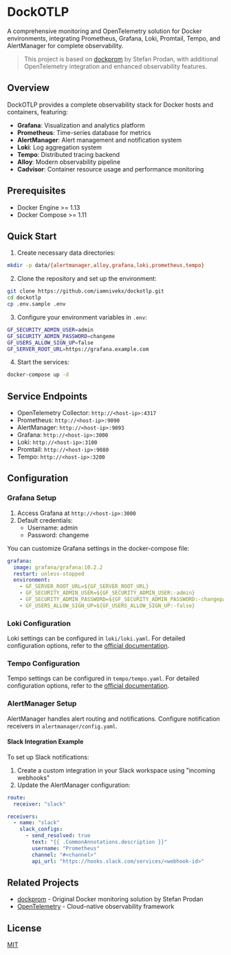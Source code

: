 # DockOTLP

A comprehensive monitoring and OpenTelemetry solution for Docker environments, integrating Prometheus, Grafana, Loki, Promtail, Tempo, and AlertManager for complete observability.

> This project is based on [dockprom](https://github.com/stefanprodan/dockprom) by Stefan Prodan, with additional OpenTelemetry integration and enhanced observability features.

## Overview

DockOTLP provides a complete observability stack for Docker hosts and containers, featuring:

- **Grafana**: Visualization and analytics platform
- **Prometheus**: Time-series database for metrics
- **AlertManager**: Alert management and notification system
- **Loki**: Log aggregation system
- **Tempo**: Distributed tracing backend
- **Alloy**: Modern observability pipeline
- **Cadvisor**: Container resource usage and performance monitoring

## Prerequisites

- Docker Engine >= 1.13
- Docker Compose >= 1.11

## Quick Start

1. Create necessary data directories:
```bash
mkdir -p data/{alertmanager,alloy,grafana,loki,prometheus,tempo}
```

2. Clone the repository and set up the environment:
```bash
git clone https://github.com/iamnivekx/dockotlp.git
cd dockotlp
cp .env.sample .env
```

3. Configure your environment variables in `.env`:
```bash
GF_SECURITY_ADMIN_USER=admin
GF_SECURITY_ADMIN_PASSWORD=changeme
GF_USERS_ALLOW_SIGN_UP=false
GF_SERVER_ROOT_URL=https://grafana.example.com
```

4. Start the services:
```bash
docker-compose up -d
```

## Service Endpoints

- OpenTelemetry Collector: `http://<host-ip>:4317`
- Prometheus: `http://<host-ip>:9090`
- AlertManager: `http://<host-ip>:9093`
- Grafana: `http://<host-ip>:3000`
- Loki: `http://<host-ip>:3100`
- Promtail: `http://<host-ip>:9080`
- Tempo: `http://<host-ip>:3200`

## Configuration

### Grafana Setup

1. Access Grafana at `http://<host-ip>:3000`
2. Default credentials:
   - Username: admin
   - Password: changeme

You can customize Grafana settings in the docker-compose file:

```yaml
grafana:
  image: grafana/grafana:10.2.2
  restart: unless-stopped
  environment:
    - GF_SERVER_ROOT_URL=${GF_SERVER_ROOT_URL}
    - GF_SECURITY_ADMIN_USER=${GF_SECURITY_ADMIN_USER:-admin}
    - GF_SECURITY_ADMIN_PASSWORD=${GF_SECURITY_ADMIN_PASSWORD:-changepass}
    - GF_USERS_ALLOW_SIGN_UP=${GF_USERS_ALLOW_SIGN_UP:-false}
```

### Loki Configuration

Loki settings can be configured in `loki/loki.yaml`. For detailed configuration options, refer to the [official documentation](https://grafana.com/docs/loki/latest/configure/examples/).

### Tempo Configuration

Tempo settings can be configured in `tempo/tempo.yaml`. For detailed configuration options, refer to the [official documentation](https://grafana.com/docs/tempo/latest/configuration/manifest/).

### AlertManager Setup

AlertManager handles alert routing and notifications. Configure notification receivers in `alertmanager/config.yaml`.

#### Slack Integration Example

To set up Slack notifications:

1. Create a custom integration in your Slack workspace using "incoming webhooks"
2. Update the AlertManager configuration:

```yaml
route:
  receiver: "slack"

receivers:
  - name: "slack"
    slack_configs:
      - send_resolved: true
        text: "{{ .CommonAnnotations.description }}"
        username: "Prometheus"
        channel: "#<channel>"
        api_url: "https://hooks.slack.com/services/<webhook-id>"
```

## Related Projects

- [dockprom](https://github.com/stefanprodan/dockprom) - Original Docker monitoring solution by Stefan Prodan
- [OpenTelemetry](https://github.com/open-telemetry) - Cloud-native observability framework

## License

[MIT](LICENSE)
